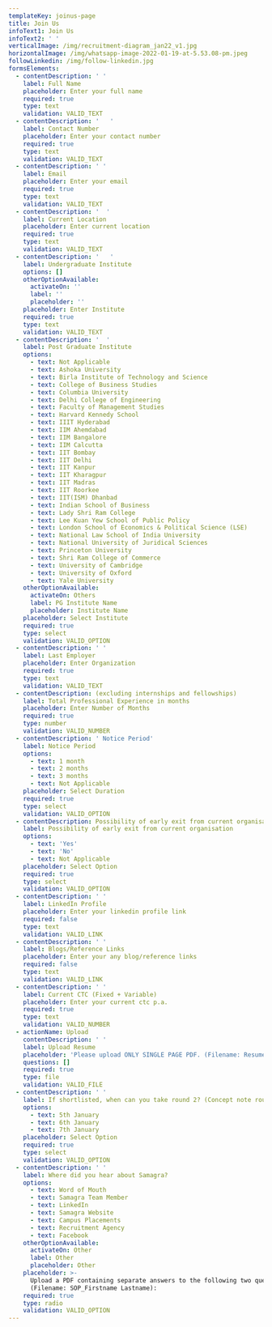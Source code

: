 ```yaml
---
templateKey: joinus-page
title: Join Us
infoText1: Join Us
infoText2: ' '
verticalImage: /img/recruitment-diagram_jan22_v1.jpg
horizontalImage: /img/whatsapp-image-2022-01-19-at-5.53.08-pm.jpeg
followLinkedin: /img/follow-linkedin.jpg
formsElements:
  - contentDescription: ' '
    label: Full Name
    placeholder: Enter your full name
    required: true
    type: text
    validation: VALID_TEXT
  - contentDescription: '   '
    label: Contact Number
    placeholder: Enter your contact number
    required: true
    type: text
    validation: VALID_TEXT
  - contentDescription: ' '
    label: Email
    placeholder: Enter your email
    required: true
    type: text
    validation: VALID_TEXT
  - contentDescription: '  '
    label: Current Location
    placeholder: Enter current location
    required: true
    type: text
    validation: VALID_TEXT
  - contentDescription: '   '
    label: Undergraduate Institute
    options: []
    otherOptionAvailable:
      activateOn: ''
      label: ''
      placeholder: ''
    placeholder: Enter Institute
    required: true
    type: text
    validation: VALID_TEXT
  - contentDescription: '  '
    label: Post Graduate Institute
    options:
      - text: Not Applicable
      - text: Ashoka University
      - text: Birla Institute of Technology and Science
      - text: College of Business Studies
      - text: Columbia University
      - text: Delhi College of Engineering
      - text: Faculty of Management Studies
      - text: Harvard Kennedy School
      - text: IIIT Hyderabad
      - text: IIM Ahemdabad
      - text: IIM Bangalore
      - text: IIM Calcutta
      - text: IIT Bombay
      - text: IIT Delhi
      - text: IIT Kanpur
      - text: IIT Kharagpur
      - text: IIT Madras
      - text: IIT Roorkee
      - text: IIT(ISM) Dhanbad
      - text: Indian School of Business
      - text: Lady Shri Ram College
      - text: Lee Kuan Yew School of Public Policy
      - text: London School of Economics & Political Science (LSE)
      - text: National Law School of India University
      - text: National University of Juridical Sciences
      - text: Princeton University
      - text: Shri Ram College of Commerce
      - text: University of Cambridge
      - text: University of Oxford
      - text: Yale University
    otherOptionAvailable:
      activateOn: Others
      label: PG Institute Name
      placeholder: Institute Name
    placeholder: Select Institute
    required: true
    type: select
    validation: VALID_OPTION
  - contentDescription: ' '
    label: Last Employer
    placeholder: Enter Organization
    required: true
    type: text
    validation: VALID_TEXT
  - contentDescription: (excluding internships and fellowships)
    label: Total Professional Experience in months
    placeholder: Enter Number of Months
    required: true
    type: number
    validation: VALID_NUMBER
  - contentDescription: ' Notice Period'
    label: Notice Period
    options:
      - text: 1 month
      - text: 2 months
      - text: 3 months
      - text: Not Applicable
    placeholder: Select Duration
    required: true
    type: select
    validation: VALID_OPTION
  - contentDescription: Possibility of early exit from current organisation
    label: Possibility of early exit from current organisation
    options:
      - text: 'Yes'
      - text: 'No'
      - text: Not Applicable
    placeholder: Select Option
    required: true
    type: select
    validation: VALID_OPTION
  - contentDescription: ' '
    label: LinkedIn Profile
    placeholder: Enter your linkedin profile link
    required: false
    type: text
    validation: VALID_LINK
  - contentDescription: ' '
    label: Blogs/Reference Links
    placeholder: Enter your any blog/reference links
    required: false
    type: text
    validation: VALID_LINK
  - contentDescription: ' '
    label: Current CTC (Fixed + Variable)
    placeholder: Enter your current ctc p.a.
    required: true
    type: text
    validation: VALID_NUMBER
  - actionName: Upload
    contentDescription: ' '
    label: Upload Resume
    placeholder: 'Please upload ONLY SINGLE PAGE PDF. (Filename: Resume_Firstname Lastname)'
    questions: []
    required: true
    type: file
    validation: VALID_FILE
  - contentDescription: ' '
    label: If shortlisted, when can you take round 2? (Concept note round)
    options:
      - text: 5th January
      - text: 6th January
      - text: 7th January
    placeholder: Select Option
    required: true
    type: select
    validation: VALID_OPTION
  - contentDescription: ' '
    label: Where did you hear about Samagra?
    options:
      - text: Word of Mouth
      - text: Samagra Team Member
      - text: LinkedIn
      - text: Samagra Website
      - text: Campus Placements
      - text: Recruitment Agency
      - text: Facebook
    otherOptionAvailable:
      activateOn: Other
      label: Other
      placeholder: Other
    placeholder: >-
      Upload a PDF containing separate answers to the following two questions
      (Filename: SOP_Firstname Lastname):
    required: true
    type: radio
    validation: VALID_OPTION
---
```


